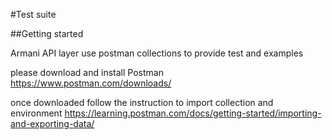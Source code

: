 #Test suite


##Getting started

Armani API layer use postman collections to provide test and examples 

please download and install Postman  https://www.postman.com/downloads/

once downloaded follow the instruction to import collection and environment
https://learning.postman.com/docs/getting-started/importing-and-exporting-data/

